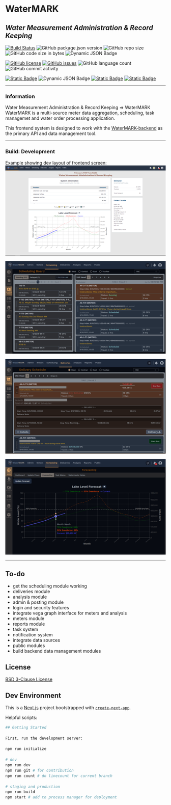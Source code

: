 # WaterMARK

## _Water Measurement Administration & Record Keeping_

[![Build Status](https://img.shields.io/static/v1?label=build&message=development&color=red)](https://img.shields.io)
![GitHub package.json version](https://img.shields.io/github/package-json/v/mikelambson/WaterMARK)
![GitHub repo size](https://img.shields.io/github/repo-size/mikelambson/WaterMARK)
![GitHub code size in bytes](https://img.shields.io/github/languages/code-size/mikelambson/WaterMARK)
![Dynamic JSON Badge](https://img.shields.io/badge/dynamic/json?url=https%3A%2F%2Fraw.githubusercontent.com%2Fmikelambson%2FWaterMARK%2Fmaster%2Fpackage.json&query=%24.linecount&label=total%20lines&color=333222)
<!-- ![Dynamic JSON Badge](https://img.shields.io/badge/dynamic/json?url=https%3A%2F%2Fraw.githubusercontent.com%2Fmikelambson%2FWaterMARK%2Fmaster%2Fpackage.json&query=%24.version&label=version) -->

[![GitHub license](https://img.shields.io/github/license/mikelambson/WaterMARK?color=darkgreen)](https://github.com/mikelambson/WaterMARK/blob/main/LICENSE)
[![GitHub issues](https://img.shields.io/github/issues/mikelambson/WaterMARK)](https://github.com/mikelambson/WaterMARK/issues)
![GitHub language count](https://img.shields.io/github/languages/count/mikelambson/WaterMARK)
![GitHub commit activity](https://img.shields.io/github/commit-activity/t/mikelambson/WaterMARK)

[![Static Badge](https://img.shields.io/badge/node->20.16.0-44bf16)](https://ui.shadcn.com/)
![Dynamic JSON Badge](https://img.shields.io/badge/dynamic/json?url=https%3A%2F%2Fraw.githubusercontent.com%2Fmikelambson%2FWaterMARK%2Fmaster%2Fpackage.json&query=%24.dependencies.next&label=nextjs&color=111111)
[![Static Badge](https://img.shields.io/badge/state_management-Zustand-%23422136)](https://www.npmjs.com/package/zustand)
[![Static Badge](https://img.shields.io/badge/components-Shadcn%2FUI-111111)](https://ui.shadcn.com/)

___

### Information

Water Measurement Administration & Record Keeping => WaterMARK  
WaterMARK is a multi-source meter data aggregation, scheduling, task managemet and water order processing application.

This frontend system is designed to work with the [WaterMARK-backend](https://github.com/mikelambson/watermark-backend) as the primary API and data management tool.

___

### Build: Development

Example showing dev layout of frontend screen:
![Frontend Image](frontend.png)

![Frontend Image](frontendscheduling.png)

![Frontend Image](frontenddeliveries.png)

![Frontend Image](frontendforecastgraph.png)

___

## To-do

- get the scheduling module working
- deliveries module
- analysis module
- admin & posting module
- login and security features
- integrate vega graph interface for meters and analysis
- meters module
- reports module
- task system
- notification system
- integrate data sources
- public modules
- build backend data management modules

## License

[BSD 3-Clause License](./LICENSE)

## Dev Environment

This is a [Next.js](https://nextjs.org/) project bootstrapped with [`create-next-app`](https://github.com/vercel/next.js/tree/canary/packages/create-next-app).

Helpful scripts:

```sh
## Getting Started

First, run the development server:

npm run initialize

# dev
npm run dev
npm run git # for contribution
npm run count # do linecount for current branch

# staging and production
npm run build
npm start # add to process manager for deployment

```

